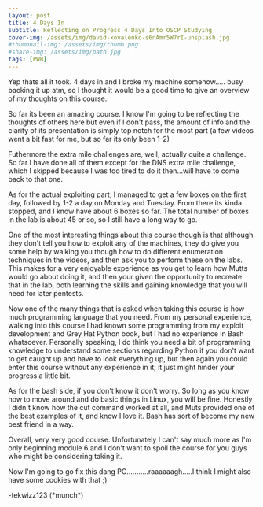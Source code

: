 ```yaml
---
layout: post
title: 4 Days In
subtitle: Reflecting on Progress 4 Days Into OSCP Studying
cover-img: /assets/img/david-kovalenko-s6nAmr5W7rI-unsplash.jpg
#thumbnail-img: /assets/img/thumb.png
#share-img: /assets/img/path.jpg
tags: [PWB]
---
```


Yep thats all it took. 4 days in and I broke my machine somehow..... busy backing it up atm, so I thought it would be a good time to give an overview of my thoughts on this course.

So far its been an amazing course. I know I'm going to be reflecting the thoughts of others here but even if I don't pass, the amount of info and the clarity of its presentation is simply top notch for the most part (a few videos went a bit fast for me, but so far its only been 1-2)

Futhermore the extra mile challenges are, well, actually quite a challenge. So far I have done all of them except for the DNS extra mile challenge, which I skipped because I was too tired to do it then...will have to come back to that one.

As for the actual exploiting part, I managed to get a few boxes on the first day, followed by 1-2 a day on Monday and Tuesday. From there its kinda stopped, and I know have about 6 boxes so far. The total number of boxes in the lab is about 45 or so, so I still have a long way to go.

One of the most interesting things about this course though is that although they don't tell you how to exploit any of the machines, they do give you some help by walking you though how to do different enumeration techniques in the videos, and then ask you to perform these on the labs. This makes for a very enjoyable experience as you get to learn how Mutts would go about doing it, and then your given the opportunity to recreate that in the lab, both learning the skills and gaining knowledge that you will need for later pentests.

Now one of the many things that is asked when taking this course is how much programming language that you need. From my personal experience, walking into this course I had known some programming from my exploit development and Grey Hat Python book, but I had no experience in Bash whatsoever. Personally speaking, I do think you need a bit of programming knowledge to understand some sections regarding Python if you don't want to get caught up and have to look everything up, but then again you could enter this course without any experience in it; it just might hinder your progress a little bit.

As for the bash side, if you don't know it don't worry. So long as you know how to move around and do basic things in Linux, you will be fine. Honestly I didn't know how the cut command worked at all, and Muts provided one of the best examples of it, and know I love it. Bash has sort of become my new best friend in a way.

Overall, very very good course. Unfortunately I can't say much more as I'm only beginning module 6 and I don't want to spoil the course for you guys who might be considering taking it.


Now I'm going to go fix this dang PC...........raaaaaagh.....I think I might also have some cookies with that ;)

\-tekwizz123 (\*munch\*)